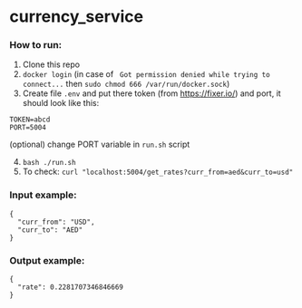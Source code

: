 # currency_service

### How to run: 
1. Clone this repo
2. `docker login` (in case of ` Got permission denied while trying to connect...` then `sudo chmod 666 /var/run/docker.sock`)
3. Create file `.env` and put there token (from https://fixer.io/) and port, it should look like this:
```
TOKEN=abcd
PORT=5004
```
(optional) change PORT variable in `run.sh` script

4. `bash ./run.sh`
5. To check: `curl "localhost:5004/get_rates?curr_from=aed&curr_to=usd"`

### Input example:
```
{
  "curr_from": "USD",
  "curr_to": "AED"
}
```

### Output example:

```
{
  "rate": 0.2281707346846669
}
```
